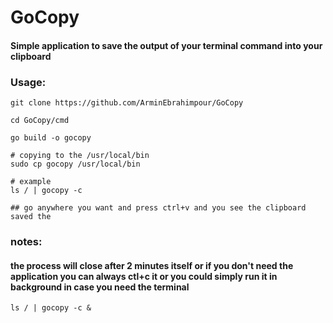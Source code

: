 # GoCopy
#### Simple application to save the output of your terminal command into your clipboard 
### Usage:
```
git clone https://github.com/ArminEbrahimpour/GoCopy

cd GoCopy/cmd

go build -o gocopy

# copying to the /usr/local/bin 
sudo cp gocopy /usr/local/bin

# example
ls / | gocopy -c

## go anywhere you want and press ctrl+v and you see the clipboard saved the 

```
### notes:
#### the process will close after 2 minutes itself or if you don't need the application you can always ctl+c it or you could simply run it in background in case you need the terminal 
```
ls / | gocopy -c &
```
